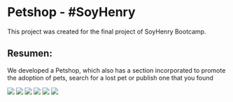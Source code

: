 
<h1> Petshop - #SoyHenry </h1>
This project was created for the final project of SoyHenry Bootcamp.

## Resumen:
We developed a Petshop, which also has a section incorporated to promote the adoption of pets, search for a lost pet or publish one that you found

<img src="https://firebasestorage.googleapis.com/v0/b/portfolio-a335f.appspot.com/o/imagen_2022-07-16_002908670.png?alt=media&token=ec817f42-1659-4e89-9a20-7640722a9d29"/>

<img src="https://firebasestorage.googleapis.com/v0/b/portfolio-a335f.appspot.com/o/Screenshot_5.png?alt=media&token=a99dd260-3830-4b8d-8675-2779fb2ec446"/>

<img src="https://firebasestorage.googleapis.com/v0/b/portfolio-a335f.appspot.com/o/Screenshot_4.png?alt=media&token=5863fbff-cf4d-4fe6-986f-fd1dd33b1f9a"/>

<img src="https://firebasestorage.googleapis.com/v0/b/portfolio-a335f.appspot.com/o/Screenshot_3.png?alt=media&token=c9c2fe6f-d120-4c64-9cc1-bb4291f606b9"/>

<img src="https://firebasestorage.googleapis.com/v0/b/portfolio-a335f.appspot.com/o/Screenshot_2.png?alt=media&token=17692f56-afe0-4c5b-b52a-57f837373fd4"/>

<img src="https://firebasestorage.googleapis.com/v0/b/portfolio-a335f.appspot.com/o/Screenshot_1.png?alt=media&token=99e3166f-ac3e-42aa-9c02-2e8011d83b9f"/>


